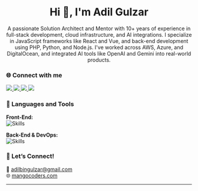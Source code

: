 <h1 align="center">Hi 👋, I'm Adil Gulzar</h1>

<p align="center">
A passionate Solution Architect and Mentor with 10+ years of experience in full-stack development, cloud infrastructure, and AI integrations. I specialize in JavaScript frameworks like React and Vue, and back-end development using PHP, Python, and Node.js. I've worked across AWS, Azure, and DigitalOcean, and integrated AI tools like OpenAI and Gemini into real-world products.
</p>

### 🌐 Connect with me
<div id="badges">
  <a href="https://www.linkedin.com/in/adilbingulzar/">
    <img src="https://img.shields.io/badge/LinkedIn-purple?style=for-the-badge&logo=linkedin&logoColor=white" />
  </a>
  <a href="https://www.upwork.com/freelancers/adilbingulzar">
    <img src="https://img.shields.io/badge/Upwork-darkgreen?style=for-the-badge&logo=Upwork&logoColor=white" />
  </a>
  <a href="https://www.freelancer.com/u/DeveloperStation">
    <img src="https://img.shields.io/badge/Freelancer-blue?style=for-the-badge&logo=freelancer&logoColor=white" />
  </a>
  <a href="https://www.fiverr.com/users/adilbingulzar/seller_dashboard">
    <img src="https://img.shields.io/badge/Fiverr-darkgreen?style=for-the-badge&logo=fiverr&logoColor=white" />
  </a>
</div>

### 💼 Languages and Tools
**Front-End:**  
![Skills](https://skillicons.dev/icons?i=js,html,css,tailwind,react,nextjs,redux,vue,nuxtjs)

**Back-End & DevOps:**  
![Skills](https://skillicons.dev/icons?i=php,laravel,symfony,nodejs,python,mysql,mongodb,nginx,aws,azure,linux)

### 🤝 Let’s Connect!
📧 adilbingulzar@gmail.com  
🌐 [mangocoders.com](https://mangocoders.com)

---
